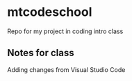 # mtcodeschool
Repo for my project in coding intro class



## Notes for class

Adding changes from Visual Studio Code